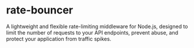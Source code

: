 # rate-bouncer
A lightweight and flexible rate-limiting middleware for Node.js, designed to limit the number of requests to your API endpoints, prevent abuse, and protect your application from traffic spikes.
